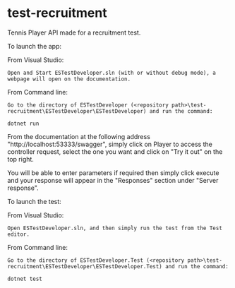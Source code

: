 # test-recruitment

Tennis Player API made for a recruitment test.

To launch the app:

From Visual Studio:

    Open and Start ESTestDeveloper.sln (with or without debug mode), a webpage will open on the documentation.
    
From Command line:

    Go to the directory of ESTestDeveloper (<repository path>\test-recruitment\ESTestDeveloper\ESTestDeveloper) and run the command:
    
    dotnet run

From the documentation at the following address "http://localhost:53333/swagger", simply click on Player to access the controller request, select the one you want and click on "Try it out" on the top right.

You will be able to enter parameters if required then simply click execute and your response will appear in the "Responses" section under "Server response".

To launch the test:

From Visual Studio:

    Open ESTestDeveloper.sln, and then simply run the test from the Test editor.
    
From Command line:

    Go to the directory of ESTestDeveloper.Test (<repository path>\test-recruitment\ESTestDeveloper\ESTestDeveloper.Test) and run the command:
    
    dotnet test

